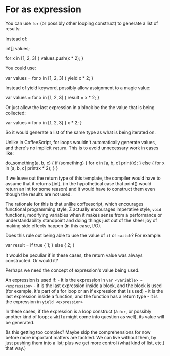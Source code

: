 # For as expression

You can use `for` (or possibly other looping construct) to generate a list of results:

Instead of:

int[] values;

for x in [1, 2, 3] {
	values.push(x * 2);
}

You could use:

var values = for x in [1, 2, 3] {
	yield x * 2;
}

Instead of yield keyword, possibly allow assignment to a magic value:

var values = for x in [1, 2, 3] {
	result = x * 2;
}

Or just allow the last expression in a block be the the value that is being
collected:

var values = for x in [1, 2, 3] {
	x * 2;
}

So it would generate a list of the same type as what is being iterated on.

Unlike in CoffeeScript, for loops wouldn't automatically generate values, and
there's no implicit `return`. This is to avoid unnecessary work in cases like:

do_something(a, b, c) {
	if (something) {
		for x in [a, b, c]
			print(x);
	} else {
		for x in [a, b, c]
			print(x * 2);
	}
}

If we leave out the return type of this template, the compiler would have to
assume that it returns [int], (in the hypothetical case that print() would
return an int for some reason) and it would have to construct them even though
the results are not used.

The rationale for this is that unlike coffeescript, which encourages functional
programming style, Z actually encourages imperative style, `void` functions,
modifying variables when it makes sense from a performance or understandability
standpoint and doing things just out of the sheer joy of making side effects
happen (in this case, I/O).

Does this rule out being able to use the value of `if` or `switch`? For
example:

var result = if true {
	1;
} else {
	2;
}

It would be peculiar if in these cases, the return value was always constructed. Or would it?

Perhaps we need the concept of expression's value being used.

An expression is used if:
	- it is the expression in `var <variable> = <expression>`
	- it is the last expression inside a block, and the block is used (for example, it's part of a for loop or an if expression that is used)
	- it is the last expression inside a function, and the function has a return type
	- it is the expression in `yield <expression>`

In these cases, if the expression is a loop construct (a `for`, or possibly
another kind of loop; a `while` might come into question as well), its value
will be generated.

(Is this getting too complex? Maybe skip the comprehensions for now before more
important matters are tackled. We can live without them, by just pushing them
into a list; plus we get more control (what kind of list, etc.) that way.)

